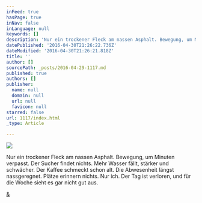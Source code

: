 ```yaml
---
inFeed: true
hasPage: true
inNav: false
inLanguage: null
keywords: []
description: 'Nur ein trockener Fleck am nassen Asphalt. Bewegung, um Minuten verpasst. Der Sucher findet nichts. Mehr Wasser fällt, stärker und schwächer. Der Kaffee schmeckt schon alt. Die Abwesenheit längst nassgeregnet. Plätze erinnern nichts. Nur ich. Der Tag ist verloren, und für die Woche sieht es gar nicht gut aus.'
datePublished: '2016-04-30T21:26:22.736Z'
dateModified: '2016-04-30T21:26:21.818Z'
title: ''
author: []
sourcePath: _posts/2016-04-29-1117.md
published: true
authors: []
publisher:
  name: null
  domain: null
  url: null
  favicon: null
starred: false
url: 1117/index.html
_type: Article

---
```

![](https://the-grid-user-content.s3-us-west-2.amazonaws.com/723ec2ba-9c7d-4bf1-8c96-1b2c1ab63f71.jpg)

Nur ein trockener Fleck am nassen Asphalt. Bewegung, um Minuten verpasst. Der Sucher findet nichts. Mehr Wasser fällt, stärker und schwächer. Der Kaffee schmeckt schon alt. Die Abwesenheit längst nassgeregnet. Plätze erinnern nichts. Nur ich. Der Tag ist verloren, und für die Woche sieht es gar nicht gut aus.

[&][0]

[0]: https://www.youtube.com/watch?v=xzA1KDxKXZw